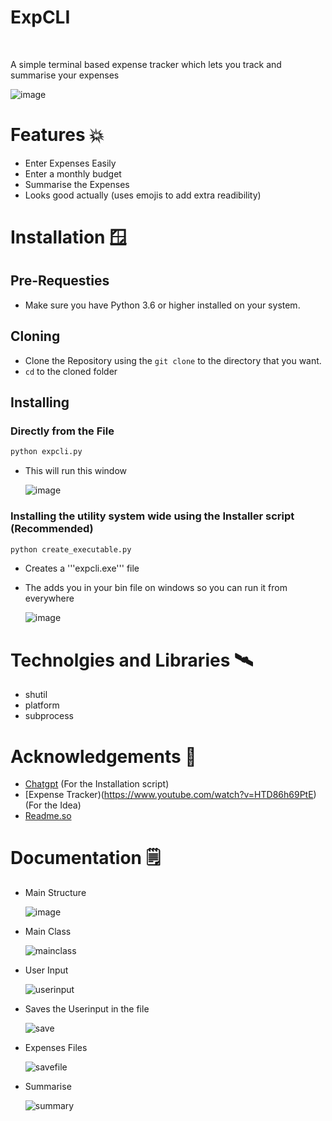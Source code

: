 
# ExpCLI
<br>

A simple terminal based expense tracker which lets you track and summarise your expenses 

![image](https://github.com/tanaybhomia/Expense-CLI/assets/71910027/604c4577-2e55-4e2a-99d8-6f99fc091620)


# Features 💥

- Enter Expenses Easily
- Enter a monthly budget 
- Summarise the Expenses
- Looks good actually (uses emojis to add extra readibility)

# Installation 🪟

## Pre-Requesties 
- Make sure you have Python 3.6 or higher installed on your system.

## Cloning 
- Clone the Repository using the ``` git clone ``` to the directory that you want.
- ```cd``` to the cloned folder 

## Installing 

### Directly from the File 
```bash
python expcli.py
```
- This will run this window
  
  ![image](https://github.com/tanaybhomia/Expense-CLI/assets/71910027/c830888d-9a77-4c32-888f-2f773a762bfd)

   

### Installing the utility system wide using the Installer script (Recommended) 

```bash
python create_executable.py
```

- Creates a '''expcli.exe''' file
- The adds you in your bin file on windows so you can run it from everywhere 
  
   ![image](https://github.com/tanaybhomia/Expense-CLI/assets/71910027/55066eec-1aa2-452d-9869-0fb29a397f74)   

# Technolgies and Libraries 🛰️

- shutil
- platform
- subprocess

# Acknowledgements 📎

 - [Chatgpt](https://chat.openai.com/) (For the Installation script)
 - [Expense Tracker)(https://www.youtube.com/watch?v=HTD86h69PtE) (For the Idea)
 - [Readme.so](https://readme.so/)

# Documentation 🗒️

- Main Structure

  ![image](https://github.com/tanaybhomia/Expense-CLI/assets/71910027/3080f594-a519-4408-8169-5174eda7859e)

- Main Class
  
  ![mainclass](https://github.com/tanaybhomia/Expense-CLI/assets/71910027/3f703c46-370e-4c70-936e-2b1eaddca820)

- User Input
  
  ![userinput](https://github.com/tanaybhomia/Expense-CLI/assets/71910027/d3aeb557-af96-4e02-ac2a-646edcc7f57a)

- Saves the Userinput in the file
  
  ![save](https://github.com/tanaybhomia/Expense-CLI/assets/71910027/5d27ee07-ebe4-49c5-85b2-7a3d8ee0fc12)

- Expenses Files
  
  ![savefile](https://github.com/tanaybhomia/Expense-CLI/assets/71910027/4e949b5a-7efe-40cf-a6ae-053aba637ecf)

- Summarise
  
  ![summary](https://github.com/tanaybhomia/Expense-CLI/assets/71910027/46dbe6fa-eedc-40cf-893d-bd27c985eb79)

    
